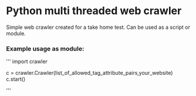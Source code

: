 # Python multi threaded web crawler

Simple web crawler created for a take home test. Can be used as a script or module.

### Example usage as module:

'''
import crawler

c = crawler.Crawler(list_of_allowed_tag_attribute_pairs,your_website)
c.start()

'''
